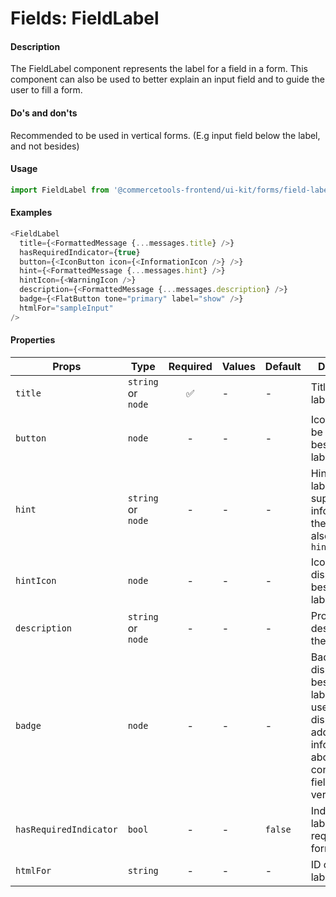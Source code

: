 # Fields: FieldLabel

#### Description

The FieldLabel component represents the label for a field in a form. This component can also be used to better explain an input field and to guide the user to fill a form.

#### Do's and don'ts

Recommended to be used in vertical forms. (E.g input field below the label, and not besides)

#### Usage

```js
import FieldLabel from '@commercetools-frontend/ui-kit/forms/field-label';
```

#### Examples

```js
<FieldLabel
  title={<FormattedMessage {...messages.title} />}
  hasRequiredIndicator={true}
  button={<IconButton icon={<InformationIcon />} />}
  hint={<FormattedMessage {...messages.hint} />}
  hintIcon={<WarningIcon />}
  description={<FormattedMessage {...messages.description} />}
  badge={<FlatButton tone="primary" label="show" />}
  htmlFor="sampleInput"
/>
```

#### Properties

| Props                  | Type               | Required | Values | Default | Description                                                                                                                                 |
| ---------------------- | ------------------ | :------: | ------ | ------- | ------------------------------------------------------------------------------------------------------------------------------------------- |
| `title`                | `string` or `node` |    ✅    | -      | -       | Title of the label                                                                                                                          |
| `button`               | `node`             |    -     | -      | -       | IconButton to be displayed beside the label title                                                                                           |
| `hint`                 | `string` or `node` |    -     | -      | -       | Hint for the label. Provides supplementary information for the title. Can also receive a `hintIcon`                                         |
| `hintIcon`             | `node`             |    -     | -      | -       | Icon to be displayed beside the label hint                                                                                                  |
| `description`          | `string` or `node` |    -     | -      | -       | Provides a description for the title.                                                                                                       |
| `badge`                | `node`             |    -     | -      | -       | Badge to be displayed beside the label. Might be used to display additional information about the content of the field (E.g verified email) |
| `hasRequiredIndicator` | `bool`             |    -     | -      | `false` | Indicates if the labeled field is required in a form                                                                                        |  |
| `htmlFor`              | `string`           |    -     | -      | -       | ID of the labeled input                                                                                                                     |
